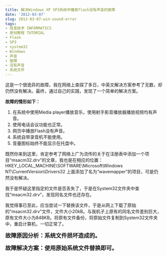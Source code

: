 ```yaml
---
title: 解决Windows XP SP3系统中播放flash没有声音的故障
date: '2012-03-07'
slug: 2012-03-07-win-sound-error
tags:
- 信息技术 INFORMATICS
- 原创教程 TUTORIAL
- Flash
- SP3
- system32
- Windows
- 声音
- 故障
- 没有声音
- 系统文件
---
```



这是一个很诡异的故障，我在网络上查探了多日，中英文解决方案参考了无数，却仍然没有解决。最终，通过自己的实践，发现了一个简单的解决方案。

**故障的情形如下：**

1.  在系统中使用Media
    player播放音乐，使用射手影音播放器播放视频均有声音。
2.  使用电话会议功能也正常。
3.  网页中播放Flash没有声音。
4.  系统自带录音机不能使用。
5.  音量图标始终不能显示在托盘中。

既然你来到这里，肯定参考了网络上广为流传的关于在注册表中添加一个项目“msacm32.drv”的文章，我也是在相应的位置：HKEY\_LOCAL\_MACHINE\\SOFTWARE\\Microsoft\\Windows
NT\\CurrentVersion\\Drivers32
上面添加了名为“wavemapper”的项目，可是仍然没有解决。

我于是怀疑这里指定的文件是否丢失了，于是在System32文件夹中查找“msacm32.drv”，发现同名文件也还存在。

我觉得事已至此，应当尝试一下替换该文件，于是从网上下载了原始的“msacm32.drv”文件，文件大小20kB。与我机子上原有的同名文件差别巨大，原有文件大小为848KB。将原有文件备份，将原始文件复制到System32文件夹中，重启计算机，一切正常了。

**<span
style="font-size: large;">故障原因分析：系统文件损坏造成的。</span>**

**<span
style="font-size: large;">故障解决方案：使用原始系统文件替换即可。</span>**
